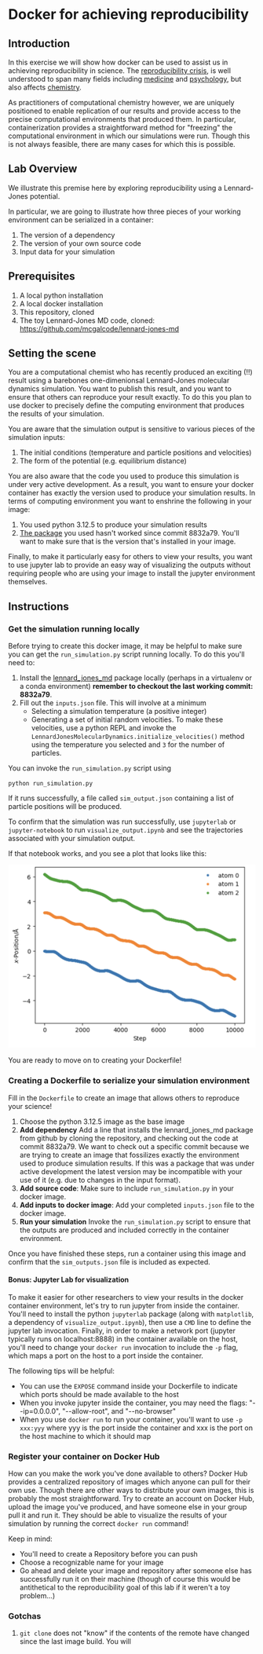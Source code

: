 # Docker for achieving reproducibility

## Introduction

In this exercise we will show how docker can be used to assist us in achieving reproducibility in science. The [reproducibility crisis](https://www.nature.com/articles/533452a), is well understood to span many fields including [medicine](https://journals.plos.org/plosmedicine/article/info%3Adoi%2F10.1371%2Fjournal.pmed.0020124) and [psychology](https://www.nature.com/articles/s44271-023-00003-2), but also affects [chemistry](https://www.chemistryworld.com/news/taking-on-chemistrys-reproducibility-problem/3006991.article).

As practitioners of computational chemistry however, we are uniquely positioned to enable replication of our results and provide access to the precise computational environments that produced them. In particular, containerization provides a straightforward method for "freezing" the computational environment in which our simulations were run. Though this is not always feasible, there are many cases for which this is possible.

## Lab Overview

We illustrate this premise here by exploring reproducibility using a Lennard-Jones potential.

In particular, we are going to illustrate how three pieces of your working environment can be serialized in a container:

1. The version of a dependency
2. The version of your own source code
3. Input data for your simulation

## Prerequisites

1. A local python installation
2. A local docker installation
3. This repository, cloned
4. The toy Lennard-Jones MD code, cloned: https://github.com/mcgalcode/lennard-jones-md

## Setting the scene

You are a computational chemist who has recently produced an exciting (!!) result using a barebones one-dimenionsal Lennard-Jones molecular dynamics simulation. You want to publish this result, and you want to ensure that others can reproduce your result exactly. To do this you plan to use docker to precisely define the computing environment that produces the results of your simulation.

You are aware that the simulation output is sensitive to various pieces of the simulation inputs:

1. The initial conditions (temperature and particle positions and velocities)
2. The form of the potential (e.g. equilibrium distance)

You are also aware that the code you used to produce this simulation is under very active development. As a result, you want to ensure your docker container has exactly the version used to produce your simulation results. In terms of computing environment you want to enshrine the following in your image:

1. You used python 3.12.5 to produce your simulation results
2. [The package](https://github.com/mcgalcode/lennard-jones-md) you used hasn't worked since commit 8832a79. You'll want to make sure that is the version that's installed in your image.

Finally, to make it particularly easy for others to view your results, you want to use jupyter lab to provide an easy way of visualizing the outputs without requiring people who are using your image to install the jupyter environment themselves.

## Instructions

### Get the simulation running locally

Before trying to create this docker image, it may be helpful to make sure you can get the `run_simulation.py` script running locally. To do this you'll need to:

1. Install the [lennard_jones_md](https://github.com/mcgalcode/lennard-jones-md) package locally (perhaps in a virtualenv or a conda environment) **remember to checkout the last working commit: 8832a79**.
2. Fill out the `inputs.json` file. This will involve at a minimum
    - Selecting a simulation temperature (a positive integer)
    - Generating a set of initial random velocities. To make these velocities, use a python REPL and invoke the `LennardJonesMolecularDynamics.initialize_velocities()` method using the temperature you selected and `3` for the number of particles.

You can invoke the `run_simulation.py` script using

```
python run_simulation.py
```

If it runs successfully, a file called `sim_output.json` containing a list of particle positions will be produced.

To confirm that the simulation was run successfully, use `jupyterlab` or `jupyter-notebook` to run `visualize_output.ipynb` and see the trajectories associated with your simulation output.

If that notebook works, and you see a plot that looks like this:

![Example simulation output](example_output.png "Example simulation output")

You are ready to move on to creating your Dockerfile!

### Creating a Dockerfile to serialize your simulation environment

Fill in the `Dockerfile` to create an image that allows others to reproduce your science!

1. Choose the python 3.12.5 image as the base image
2. **Add dependency**
Add a line that installs the lennard_jones_md package from github by cloning the repository, and checking out the code at commit 8832a79. We want to check out a specific commit because we are trying to create an image that fossilizes exactly the environment used to produce simulation results. If this was a package that was under active development the latest version may be incompatible with your use of it (e.g. due to changes in the input format).
3. **Add source code**: Make sure to include `run_simulation.py` in your docker image.
4. **Add inputs to docker image**: Add your completed `inputs.json` file to the docker image.
5. **Run your simulation** Invoke the `run_simulation.py` script to ensure that the outputs are produced and included correctly in the container environment.

Once you have finished these steps, run a container using this image and confirm that the `sim_outputs.json` file is included as expected.

#### Bonus: Jupyter Lab for visualization

To make it easier for other researchers to view your results in the docker container environment, let's try to run jupyter from inside the container. You'll need to install the python `jupyterlab` package (along with `matplotlib`, a dependency of `visualize_output.ipynb`), then use a `CMD` line to define the jupyter lab invocation. Finally, in order to make a network port (jupyter typically runs on localhost:8888) in the container available on the host, you'll need to change your `docker run` invocation to include the `-p` flag, which maps a port on the host to a port inside the container.

The following tips will be helpful:

- You can use the `EXPOSE` command inside your Dockerfile to indicate which ports should be made available to the host
- When you invoke jupyter inside the container, you may need the flags: "--ip=0.0.0.0", "--allow-root", and "--no-browser"
- When you use `docker run` to run your container, you'll want to use `-p xxx:yyy` where yyy is the port inside the container and xxx is the port on the host machine to which it should map

### Register your container on Docker Hub

How can you make the work you've done available to others? Docker Hub provides a centralized repository of images which anyone can pull for their own use. Though there are other ways to distribute your own images, this is probably the most straightforward. Try to create an account on Docker Hub, upload the image you've produced, and have someone else in your group pull it and run it. They should be able to visualize the results of your simulation by running the correct `docker run` command!

Keep in mind:

- You'll need to create a Repository before you can push
- Choose a recognizable name for your image
- Go ahead and delete your image and repository after someone else has successfully run it on their machine (though of course this would be antithetical to the reproducibility goal of this lab if it weren't a toy problem...)

### Gotchas

1. `git clone` does not "know" if the contents of the remote have changed since the last image build. You will

